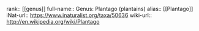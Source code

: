 

rank:: [[genus]]
full-name:: Genus: Plantago (plantains)
alias:: [[Plantago]]
iNat-url:: https://www.inaturalist.org/taxa/50636
wiki-url:: http://en.wikipedia.org/wiki/Plantago